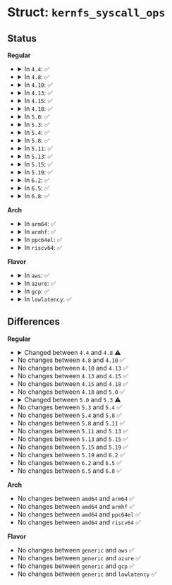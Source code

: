 # Struct: <code>kernfs_syscall_ops</code>

## Status
<b>Regular</b>
<ul>
<li>
<details>
<summary>In <code>4.4</code>: ✅</summary>

```c
struct kernfs_syscall_ops {
    int (*remount_fs)(struct kernfs_root *, int *, char *);
    int (*show_options)(struct seq_file *, struct dentry *, struct kernfs_root *);
    int (*mkdir)(struct kernfs_node *, const char *, umode_t);
    int (*rmdir)(struct kernfs_node *);
    int (*rename)(struct kernfs_node *, struct kernfs_node *, const char *);
};
```
</details>
</li>
<li>
<details>
<summary>In <code>4.8</code>: ✅</summary>

```c
struct kernfs_syscall_ops {
    int (*remount_fs)(struct kernfs_root *, int *, char *);
    int (*show_options)(struct seq_file *, struct kernfs_root *);
    int (*mkdir)(struct kernfs_node *, const char *, umode_t);
    int (*rmdir)(struct kernfs_node *);
    int (*rename)(struct kernfs_node *, struct kernfs_node *, const char *);
    int (*show_path)(struct seq_file *, struct kernfs_node *, struct kernfs_root *);
};
```
</details>
</li>
<li>
<details>
<summary>In <code>4.10</code>: ✅</summary>

```c
struct kernfs_syscall_ops {
    int (*remount_fs)(struct kernfs_root *, int *, char *);
    int (*show_options)(struct seq_file *, struct kernfs_root *);
    int (*mkdir)(struct kernfs_node *, const char *, umode_t);
    int (*rmdir)(struct kernfs_node *);
    int (*rename)(struct kernfs_node *, struct kernfs_node *, const char *);
    int (*show_path)(struct seq_file *, struct kernfs_node *, struct kernfs_root *);
};
```
</details>
</li>
<li>
<details>
<summary>In <code>4.13</code>: ✅</summary>

```c
struct kernfs_syscall_ops {
    int (*remount_fs)(struct kernfs_root *, int *, char *);
    int (*show_options)(struct seq_file *, struct kernfs_root *);
    int (*mkdir)(struct kernfs_node *, const char *, umode_t);
    int (*rmdir)(struct kernfs_node *);
    int (*rename)(struct kernfs_node *, struct kernfs_node *, const char *);
    int (*show_path)(struct seq_file *, struct kernfs_node *, struct kernfs_root *);
};
```
</details>
</li>
<li>
<details>
<summary>In <code>4.15</code>: ✅</summary>

```c
struct kernfs_syscall_ops {
    int (*remount_fs)(struct kernfs_root *, int *, char *);
    int (*show_options)(struct seq_file *, struct kernfs_root *);
    int (*mkdir)(struct kernfs_node *, const char *, umode_t);
    int (*rmdir)(struct kernfs_node *);
    int (*rename)(struct kernfs_node *, struct kernfs_node *, const char *);
    int (*show_path)(struct seq_file *, struct kernfs_node *, struct kernfs_root *);
};
```
</details>
</li>
<li>
<details>
<summary>In <code>4.18</code>: ✅</summary>

```c
struct kernfs_syscall_ops {
    int (*remount_fs)(struct kernfs_root *, int *, char *);
    int (*show_options)(struct seq_file *, struct kernfs_root *);
    int (*mkdir)(struct kernfs_node *, const char *, umode_t);
    int (*rmdir)(struct kernfs_node *);
    int (*rename)(struct kernfs_node *, struct kernfs_node *, const char *);
    int (*show_path)(struct seq_file *, struct kernfs_node *, struct kernfs_root *);
};
```
</details>
</li>
<li>
<details>
<summary>In <code>5.0</code>: ✅</summary>

```c
struct kernfs_syscall_ops {
    int (*remount_fs)(struct kernfs_root *, int *, char *);
    int (*show_options)(struct seq_file *, struct kernfs_root *);
    int (*mkdir)(struct kernfs_node *, const char *, umode_t);
    int (*rmdir)(struct kernfs_node *);
    int (*rename)(struct kernfs_node *, struct kernfs_node *, const char *);
    int (*show_path)(struct seq_file *, struct kernfs_node *, struct kernfs_root *);
};
```
</details>
</li>
<li>
<details>
<summary>In <code>5.3</code>: ✅</summary>

```c
struct kernfs_syscall_ops {
    int (*show_options)(struct seq_file *, struct kernfs_root *);
    int (*mkdir)(struct kernfs_node *, const char *, umode_t);
    int (*rmdir)(struct kernfs_node *);
    int (*rename)(struct kernfs_node *, struct kernfs_node *, const char *);
    int (*show_path)(struct seq_file *, struct kernfs_node *, struct kernfs_root *);
};
```
</details>
</li>
<li>
<details>
<summary>In <code>5.4</code>: ✅</summary>

```c
struct kernfs_syscall_ops {
    int (*show_options)(struct seq_file *, struct kernfs_root *);
    int (*mkdir)(struct kernfs_node *, const char *, umode_t);
    int (*rmdir)(struct kernfs_node *);
    int (*rename)(struct kernfs_node *, struct kernfs_node *, const char *);
    int (*show_path)(struct seq_file *, struct kernfs_node *, struct kernfs_root *);
};
```
</details>
</li>
<li>
<details>
<summary>In <code>5.8</code>: ✅</summary>

```c
struct kernfs_syscall_ops {
    int (*show_options)(struct seq_file *, struct kernfs_root *);
    int (*mkdir)(struct kernfs_node *, const char *, umode_t);
    int (*rmdir)(struct kernfs_node *);
    int (*rename)(struct kernfs_node *, struct kernfs_node *, const char *);
    int (*show_path)(struct seq_file *, struct kernfs_node *, struct kernfs_root *);
};
```
</details>
</li>
<li>
<details>
<summary>In <code>5.11</code>: ✅</summary>

```c
struct kernfs_syscall_ops {
    int (*show_options)(struct seq_file *, struct kernfs_root *);
    int (*mkdir)(struct kernfs_node *, const char *, umode_t);
    int (*rmdir)(struct kernfs_node *);
    int (*rename)(struct kernfs_node *, struct kernfs_node *, const char *);
    int (*show_path)(struct seq_file *, struct kernfs_node *, struct kernfs_root *);
};
```
</details>
</li>
<li>
<details>
<summary>In <code>5.13</code>: ✅</summary>

```c
struct kernfs_syscall_ops {
    int (*show_options)(struct seq_file *, struct kernfs_root *);
    int (*mkdir)(struct kernfs_node *, const char *, umode_t);
    int (*rmdir)(struct kernfs_node *);
    int (*rename)(struct kernfs_node *, struct kernfs_node *, const char *);
    int (*show_path)(struct seq_file *, struct kernfs_node *, struct kernfs_root *);
};
```
</details>
</li>
<li>
<details>
<summary>In <code>5.15</code>: ✅</summary>

```c
struct kernfs_syscall_ops {
    int (*show_options)(struct seq_file *, struct kernfs_root *);
    int (*mkdir)(struct kernfs_node *, const char *, umode_t);
    int (*rmdir)(struct kernfs_node *);
    int (*rename)(struct kernfs_node *, struct kernfs_node *, const char *);
    int (*show_path)(struct seq_file *, struct kernfs_node *, struct kernfs_root *);
};
```
</details>
</li>
<li>
<details>
<summary>In <code>5.19</code>: ✅</summary>

```c
struct kernfs_syscall_ops {
    int (*show_options)(struct seq_file *, struct kernfs_root *);
    int (*mkdir)(struct kernfs_node *, const char *, umode_t);
    int (*rmdir)(struct kernfs_node *);
    int (*rename)(struct kernfs_node *, struct kernfs_node *, const char *);
    int (*show_path)(struct seq_file *, struct kernfs_node *, struct kernfs_root *);
};
```
</details>
</li>
<li>
<details>
<summary>In <code>6.2</code>: ✅</summary>

```c
struct kernfs_syscall_ops {
    int (*show_options)(struct seq_file *, struct kernfs_root *);
    int (*mkdir)(struct kernfs_node *, const char *, umode_t);
    int (*rmdir)(struct kernfs_node *);
    int (*rename)(struct kernfs_node *, struct kernfs_node *, const char *);
    int (*show_path)(struct seq_file *, struct kernfs_node *, struct kernfs_root *);
};
```
</details>
</li>
<li>
<details>
<summary>In <code>6.5</code>: ✅</summary>

```c
struct kernfs_syscall_ops {
    int (*show_options)(struct seq_file *, struct kernfs_root *);
    int (*mkdir)(struct kernfs_node *, const char *, umode_t);
    int (*rmdir)(struct kernfs_node *);
    int (*rename)(struct kernfs_node *, struct kernfs_node *, const char *);
    int (*show_path)(struct seq_file *, struct kernfs_node *, struct kernfs_root *);
};
```
</details>
</li>
<li>
<details>
<summary>In <code>6.8</code>: ✅</summary>

```c
struct kernfs_syscall_ops {
    int (*show_options)(struct seq_file *, struct kernfs_root *);
    int (*mkdir)(struct kernfs_node *, const char *, umode_t);
    int (*rmdir)(struct kernfs_node *);
    int (*rename)(struct kernfs_node *, struct kernfs_node *, const char *);
    int (*show_path)(struct seq_file *, struct kernfs_node *, struct kernfs_root *);
};
```
</details>
</li>
</ul>
<b>Arch</b>
<ul>
<li>
<details>
<summary>In <code>arm64</code>: ✅</summary>

```c
struct kernfs_syscall_ops {
    int (*show_options)(struct seq_file *, struct kernfs_root *);
    int (*mkdir)(struct kernfs_node *, const char *, umode_t);
    int (*rmdir)(struct kernfs_node *);
    int (*rename)(struct kernfs_node *, struct kernfs_node *, const char *);
    int (*show_path)(struct seq_file *, struct kernfs_node *, struct kernfs_root *);
};
```
</details>
</li>
<li>
<details>
<summary>In <code>armhf</code>: ✅</summary>

```c
struct kernfs_syscall_ops {
    int (*show_options)(struct seq_file *, struct kernfs_root *);
    int (*mkdir)(struct kernfs_node *, const char *, umode_t);
    int (*rmdir)(struct kernfs_node *);
    int (*rename)(struct kernfs_node *, struct kernfs_node *, const char *);
    int (*show_path)(struct seq_file *, struct kernfs_node *, struct kernfs_root *);
};
```
</details>
</li>
<li>
<details>
<summary>In <code>ppc64el</code>: ✅</summary>

```c
struct kernfs_syscall_ops {
    int (*show_options)(struct seq_file *, struct kernfs_root *);
    int (*mkdir)(struct kernfs_node *, const char *, umode_t);
    int (*rmdir)(struct kernfs_node *);
    int (*rename)(struct kernfs_node *, struct kernfs_node *, const char *);
    int (*show_path)(struct seq_file *, struct kernfs_node *, struct kernfs_root *);
};
```
</details>
</li>
<li>
<details>
<summary>In <code>riscv64</code>: ✅</summary>

```c
struct kernfs_syscall_ops {
    int (*show_options)(struct seq_file *, struct kernfs_root *);
    int (*mkdir)(struct kernfs_node *, const char *, umode_t);
    int (*rmdir)(struct kernfs_node *);
    int (*rename)(struct kernfs_node *, struct kernfs_node *, const char *);
    int (*show_path)(struct seq_file *, struct kernfs_node *, struct kernfs_root *);
};
```
</details>
</li>
</ul>
<b>Flavor</b>
<ul>
<li>
<details>
<summary>In <code>aws</code>: ✅</summary>

```c
struct kernfs_syscall_ops {
    int (*show_options)(struct seq_file *, struct kernfs_root *);
    int (*mkdir)(struct kernfs_node *, const char *, umode_t);
    int (*rmdir)(struct kernfs_node *);
    int (*rename)(struct kernfs_node *, struct kernfs_node *, const char *);
    int (*show_path)(struct seq_file *, struct kernfs_node *, struct kernfs_root *);
};
```
</details>
</li>
<li>
<details>
<summary>In <code>azure</code>: ✅</summary>

```c
struct kernfs_syscall_ops {
    int (*show_options)(struct seq_file *, struct kernfs_root *);
    int (*mkdir)(struct kernfs_node *, const char *, umode_t);
    int (*rmdir)(struct kernfs_node *);
    int (*rename)(struct kernfs_node *, struct kernfs_node *, const char *);
    int (*show_path)(struct seq_file *, struct kernfs_node *, struct kernfs_root *);
};
```
</details>
</li>
<li>
<details>
<summary>In <code>gcp</code>: ✅</summary>

```c
struct kernfs_syscall_ops {
    int (*show_options)(struct seq_file *, struct kernfs_root *);
    int (*mkdir)(struct kernfs_node *, const char *, umode_t);
    int (*rmdir)(struct kernfs_node *);
    int (*rename)(struct kernfs_node *, struct kernfs_node *, const char *);
    int (*show_path)(struct seq_file *, struct kernfs_node *, struct kernfs_root *);
};
```
</details>
</li>
<li>
<details>
<summary>In <code>lowlatency</code>: ✅</summary>

```c
struct kernfs_syscall_ops {
    int (*show_options)(struct seq_file *, struct kernfs_root *);
    int (*mkdir)(struct kernfs_node *, const char *, umode_t);
    int (*rmdir)(struct kernfs_node *);
    int (*rename)(struct kernfs_node *, struct kernfs_node *, const char *);
    int (*show_path)(struct seq_file *, struct kernfs_node *, struct kernfs_root *);
};
```
</details>
</li>
</ul>

## Differences
<b>Regular</b>
<ul>
<li>
<details>
<summary>Changed between <code>4.4</code> and <code>4.8</code> ⚠️</summary>
<ul>
<li>
<b>Field added. </b>
<code>int (*show_path)(struct seq_file *, struct kernfs_node *, struct kernfs_root *)</code>
</li>
<li>
<b>Field type changed. </b>
<code>int (*show_options)(struct seq_file *, struct dentry *, struct kernfs_root *)</code> ➡️ <code>int (*show_options)(struct seq_file *, struct kernfs_root *)</code>
</li>
</ul>
</details>
</li>
<li>
No changes between <code>4.8</code> and <code>4.10</code> ✅
</li>
<li>
No changes between <code>4.10</code> and <code>4.13</code> ✅
</li>
<li>
No changes between <code>4.13</code> and <code>4.15</code> ✅
</li>
<li>
No changes between <code>4.15</code> and <code>4.18</code> ✅
</li>
<li>
No changes between <code>4.18</code> and <code>5.0</code> ✅
</li>
<li>
<details>
<summary>Changed between <code>5.0</code> and <code>5.3</code> ⚠️</summary>
<ul>
<li>
<b>Field removed. </b>
<code>int (*remount_fs)(struct kernfs_root *, int *, char *)</code>
</li>
</ul>
</details>
</li>
<li>
No changes between <code>5.3</code> and <code>5.4</code> ✅
</li>
<li>
No changes between <code>5.4</code> and <code>5.8</code> ✅
</li>
<li>
No changes between <code>5.8</code> and <code>5.11</code> ✅
</li>
<li>
No changes between <code>5.11</code> and <code>5.13</code> ✅
</li>
<li>
No changes between <code>5.13</code> and <code>5.15</code> ✅
</li>
<li>
No changes between <code>5.15</code> and <code>5.19</code> ✅
</li>
<li>
No changes between <code>5.19</code> and <code>6.2</code> ✅
</li>
<li>
No changes between <code>6.2</code> and <code>6.5</code> ✅
</li>
<li>
No changes between <code>6.5</code> and <code>6.8</code> ✅
</li>
</ul>
<b>Arch</b>
<ul>
<li>
No changes between <code>amd64</code> and <code>arm64</code> ✅
</li>
<li>
No changes between <code>amd64</code> and <code>armhf</code> ✅
</li>
<li>
No changes between <code>amd64</code> and <code>ppc64el</code> ✅
</li>
<li>
No changes between <code>amd64</code> and <code>riscv64</code> ✅
</li>
</ul>
<b>Flavor</b>
<ul>
<li>
No changes between <code>generic</code> and <code>aws</code> ✅
</li>
<li>
No changes between <code>generic</code> and <code>azure</code> ✅
</li>
<li>
No changes between <code>generic</code> and <code>gcp</code> ✅
</li>
<li>
No changes between <code>generic</code> and <code>lowlatency</code> ✅
</li>
</ul>

